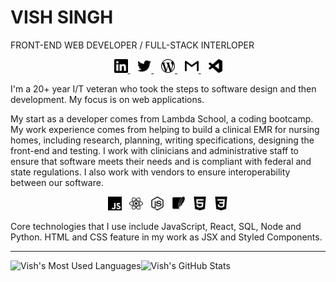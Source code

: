 # VISH SINGH
FRONT-END WEB DEVELOPER / FULL-STACK INTERLOPER

<p align='center'>
  <a href="https://www.linkedin.com/in/vish213/">
    <img title="LinkedIn" alt="LinkedIn" width="22px" src="https://github.com/vishalicious213/one-off-resources/blob/master/img/social/linkedin.svg">
  </a>&nbsp;&nbsp;

  <a href="https://twitter.com/vishalicious213">
    <img title="Twitter" alt="Twitter" width="22px" src="https://github.com/vishalicious213/one-off-resources/blob/master/img/social/twitter.svg">
  </a>&nbsp;&nbsp;

  <a href="https://neophyte.home.blog/">
    <img title="WordPress" alt="WordPress" width="22px" src="https://github.com/vishalicious213/one-off-resources/blob/master/img/social/wordpress.svg">
  </a>&nbsp;&nbsp;

  <a href="mailto:vishalicious213@gmail.com">
    <img title="Gmail" alt="Gmail" width="22px" src="https://github.com/vishalicious213/one-off-resources/blob/master/img/social/gmail.svg">
  </a>&nbsp;&nbsp;
  
  <a href="https://vish213-portfolio-v3.netlify.app/">
    <img title="Portfolio" alt="Portfolio" width="22px" src="https://github.com/vishalicious213/one-off-resources/blob/master/img/social/visualstudiocode.svg">
  </a>
</p>

I'm a 20+ year I/T veteran who took the steps to software design and then development. My focus is on web applications. 

My start as a developer comes from Lambda School, a coding bootcamp. My work experience comes from helping to build a clinical EMR for nursing homes, including research, planning, writing specifications, designing the front-end and testing. I work with clinicians and administrative staff to ensure that software meets their needs and is compliant with federal and state regulations. I also work with vendors to ensure interoperability between our software.

<p align='center'>
  <img title="JavaScript" alt="JavaScript" width="22px" src="https://github.com/vishalicious213/one-off-resources/blob/master/img/tech/javascript.svg">&nbsp;&nbsp;
  <img title="React" alt="React" width="22px" src="https://github.com/vishalicious213/one-off-resources/blob/master/img/tech/react.svg">&nbsp;&nbsp;
  <img title="Node" alt="Node" width="22px" src="https://github.com/vishalicious213/one-off-resources/blob/master/img/tech/node-dot-js.svg">&nbsp;&nbsp;
  <img title="SQL" alt="SQL" width="22px" src="https://github.com/vishalicious213/one-off-resources/blob/master/img/tech/sqlite.svg">&nbsp;&nbsp;
  <img title="HTML5" alt="HTML5" width="22px" src="https://github.com/vishalicious213/one-off-resources/blob/master/img/tech/html5.svg">&nbsp;&nbsp;
  <img title="CSS3" alt="CSS3" width="22px" src="https://github.com/vishalicious213/one-off-resources/blob/master/img/tech/css3.svg">
</p>

Core technologies that I use include JavaScript, React, SQL, Node and Python. HTML and CSS feature in my work as JSX and Styled Components.

---
<div style="display: flex;">
  <img align="center" src="https://github-readme-stats.vercel.app/api/top-langs/?username=vishalicious213&hide=java,html&title_color=ffffff&text_color=dcdcdc&icon_color=2bbc8a&bg_color=14213d" alt="Vish's Most Used Languages" />

  <img align="center" src="https://github-readme-stats.vercel.app/api?username=vishalicious213&show_icons=true&line_height=27&count_private=true&title_color=fffff&text_color=dcdcdc&icon_color=1E90FF&bg_color=14213d" alt="Vish's GitHub Stats" />
</div>
<!--
**vishalicious213/vishalicious213** is a ✨ _special_ ✨ repository because its `README.md` (this file) appears on your GitHub profile.

### Hi there 👋 

Here are some ideas to get you started:

- 🔭 I’m currently working on ...
- 🌱 I’m currently learning ...
- 👯 I’m looking to collaborate on ...
- 🤔 I’m looking for help with ...
- 💬 Ask me about ...
- 📫 How to reach me: ...
- 😄 Pronouns: ...
- ⚡ Fun fact: ...
-->
